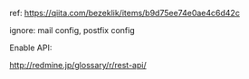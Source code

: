 ref: https://qiita.com/bezeklik/items/b9d75ee74e0ae4c6d42c

ignore: mail config, postfix config

Enable API:

http://redmine.jp/glossary/r/rest-api/
